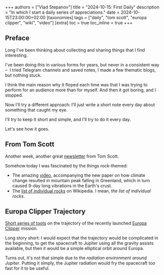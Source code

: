 +++
authors = ["Vlad Stepanov"]
title = "2024-10-15: First Daily"
description = "In which I start a daily series of appreciations."
date = 2024-10-15T23:00:00+02:00
[taxonomies]
tags = ["daily", "tom scott", "europa clipper", "wiki", "video"]
[extra]
toc = true
toc_inline = true
+++

## Preface

Long I've been thinking about collecting and sharing things that I find interesting.

I've been doing this in various forms for years, but never in a consistent way – 
I tried Telegram channels and saved notes, I made a few thematic blogs, but nothing stuck.

I think the main reason why it floped each time was that I was trying to perform for
an audience more than for myself. And then it got boring, and I stopped.

Now I'll try a different approach:
I'll just write a short note every day about something that caught my eye.

I'll try to keep it short and simple, and I'll try to do it every day.

Let's see how it goes.

## From Tom Scott

Another week, another great [newsletter](https://www.tomscott.com/newsletter/) from Tom Scott.

Somehow today I was fascinated by the things rock-themed:
- The amazing [video](https://www.youtube.com/watch?v=60T9TKuuujs),
  accompanying the new paper on how climate change resulted in mountain peak falling in Greenland,
  which in turn caused 9-day long vibrations in the Earth's crust.
- The [list of individual rocks](https://en.wikipedia.org/wiki/List_of_individual_rocks)
  on Wikipedia. I mean, _the list of individual rocks_.

## Europa Clipper Trajectory

[Short series of toots](https://mathstodon.xyz/@johncarlosbaez/113312318069599634) on the
trajectory of the recently launched [Europa Clipper](https://en.wikipedia.org/wiki/Europa_Clipper)
mission.

Long story short: I would expect that the trajectory would be complicated in the beginning,
to get the spacecraft to Jupiter using all the gravity assists available, but then it would
be a simple elliptical orbit around Europa.

Turns out, it's not that simple due to the _radiation environment around Jupiter_.
Putting it simply, the Jupiter radiation would fry the spacecraft too fast for it to be useful.
